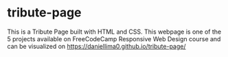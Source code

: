 # tribute-page

This is a Tribute Page built with HTML and CSS.
This webpage is one of the 5 projects available on FreeCodeCamp Responsive Web Design course
and can be visualized on https://daniellima0.github.io/tribute-page/
